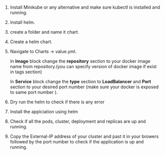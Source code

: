 1. Install Minikube or any alternative and make sure kubectl is installed and running.
2. Install helm.
3. create a folder and name it chart.
4. Create a helm chart.

5. Navigate to Charts -> value.yml.

    In **Image** block change the **repository** section to your docker image name from repository.(you can specify version of docker image if exist in tags section)

    In **Service** block change the **type** section to **LoadBalancer** and **Port** section to your desired port number (make sure your docker is exposed to same port number ).

6. Dry run the helm to check if there is any error

7. Install the applciation using helm 

8. Check if all the pods, cluster, deployment and replicas are up and running.

9. Copy the External-IP address of your cluster and past it in your browers followed by the port number to check if the application is up and running.
